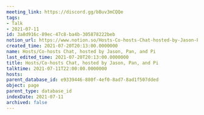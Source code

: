 ```yaml
---
meeting_link: https://discord.gg/bBuv3mCQQe
tags:
- Talk
- 2021-07-11
id: 3a8d916c-89ec-47c8-ba4b-305878222beb
notion_url: https://www.notion.so/Hosts-Co-hosts-Chat-hosted-by-Jason-Pan-and-Pi-3a8d916c89ec47c8ba4b305878222beb
created_time: 2021-07-20T20:13:00.0000000
name: Hosts/Co-hosts Chat, hosted by Jason, Pan, and Pi
last_edited_time: 2021-07-20T20:13:00.0000000
title: Hosts/Co-hosts Chat, hosted by Jason, Pan, and Pi
talktime: 2021-07-11T22:00:00.0000000
hosts: 
parent_database_id: e9339446-880f-4ef0-8ad7-8ad1f507dded
object: page
parent_type: database_id
indexDate: 2021-07-11
archived: false
---
```





